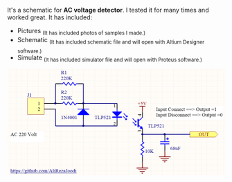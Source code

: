 It's a schematic for **AC voltage detector**. I tested it for many times and worked great. It has included:
- Pictures <sub>(It has included photos of samples I made.)</sub>
- Schematic <sub>(It has included schematic file and will open with Altium Designer software.)</sub>
- Simulate <sub>(It has included simulator file and will open with Proteus software.)</sub>


![This is an image](https://github.com/AliRezaJoodi/Electronic-Modules/blob/main/Detector_AC%20Voltage%20Detector/Schematic_Altium%20Designer%20software/V1.0.png?raw=true)
